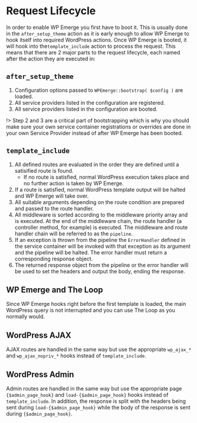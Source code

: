 # Request Lifecycle

In order to enable WP Emerge you first have to boot it. This is usually done in the `after_setup_theme` action as it is early enough to allow WP Emerge to hook itself into required WordPress actions. Once WP Emerge is booted, it will hook into the`template_include` action to process the request. This means that there are 2 major parts to the request lifecycle, each named after the action they are executed in:

## `after_setup_theme`

1. Configuration options passed to `WPEmerge::bootstrap( $config )` are loaded.
1. All service providers listed in the configuration are registered.
1. All service providers listed in the configuration are booted.

!> Step 2 and 3 are a critical part of bootstrapping which is why you should make sure your own service container registrations or overrides are done in your own Service Provider instead of after WP Emerge has been booted.


## `template_include`

1. All defined routes are evaluated in the order they are defined until a satisified route is found.
    - If no route is satisfied, normal WordPress execution takes place and no further action is taken by WP Emerge.
1. If a route is satisfied, normal WordPress template output will be halted and WP Emerge will take over.
1. All suitable arguments depending on the route condition are prepared and passed to the route handler.
1. All middleware is sorted according to the middleware priority array and is executed. At the end of the middleware chain, the route handler (a controller method, for example) is executed. The middleware and route handler chain will be referred to as the `pipeline`.
1. If an exception is thrown from the pipeline the `ErrorHandler` defined in the service container will be invoked with that exception as its argument and the pipeline will be halted. The error handler must return a corresponding response object.
1. The returned response object from the pipeline or the error handler will be used to set the headers and output the body, ending the response.

## WP Emerge and The Loop

Since WP Emerge hooks right before the first template is loaded, the main WordPress query is not interrupted and you can use The Loop as you normally would.

## WordPress AJAX

AJAX routes are handled in the same way but use the appropriate `wp_ajax_*` and `wp_ajax_nopriv_*` hooks instead of `template_include`.

## WordPress Admin

Admin routes are handled in the same way but use the appropriate page `{$admin_page_hook}` and `load-{$admin_page_hook}` hooks instead of `template_include`. In addition, the response is split with the headers being sent during `load-{$admin_page_hook}` while the body of the response is sent during `{$admin_page_hook}`.
